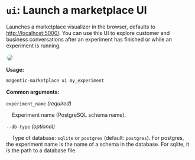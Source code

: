 # `ui`: Launch a marketplace UI

Launches a marketplace visualizer in the browser, defaults to [http://localhost:5000/](http://localhost:5000/). You can use this UI to explore customer and business conversations after an experiment has finished or while an experiment is running.

<img src="/ui.png" style="border: 2px solid #F6F6F7; border-radius: 10px;">

**Usage:**

```bash
magentic-marketplace ui my_experiment
```

**Common arguments:**

`experiment_name` _(required)_

&nbsp;&nbsp;&nbsp;&nbsp;Experiment name (PostgreSQL schema name).

`--db-type` _(optional)_

&nbsp;&nbsp;&nbsp;&nbsp;Type of database: `sqlite` or `postgres` (default: `postgres`). For postgres, the experiment name is the name of a schema in the database. For sqlite, it is the path to a database file.
